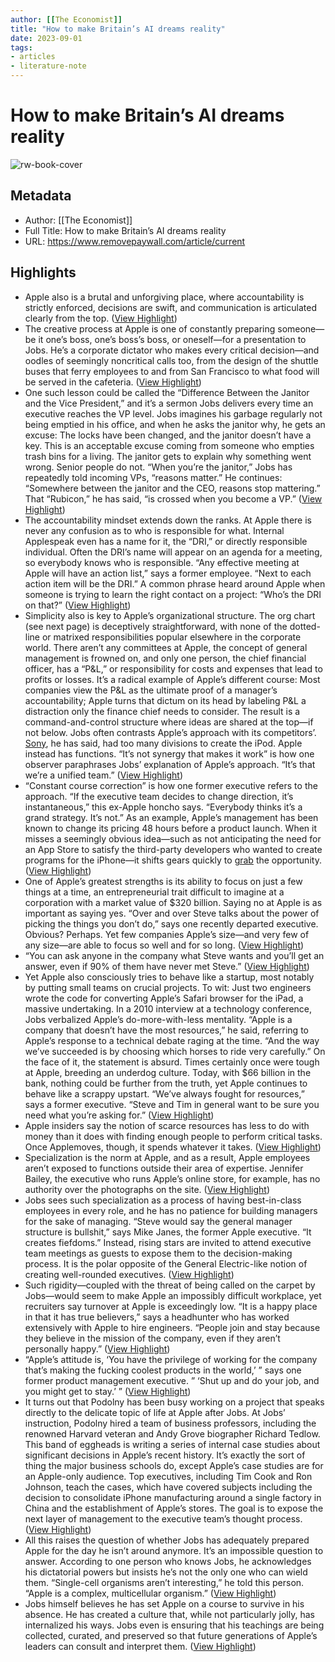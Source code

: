 ```yaml
---
author: [[The Economist]]
title: "How to make Britain’s AI dreams reality"
date: 2023-09-01
tags: 
- articles
- literature-note
---
```

# How to make Britain’s AI dreams reality

![rw-book-cover](https://media.newyorker.com/photos/64026565ba3fe6db4b35cacc/16:9/w_1280,c_limit/230313_r41986_rd.jpg)

## Metadata
- Author: [[The Economist]]
- Full Title: How to make Britain’s AI dreams reality
- URL: https://www.removepaywall.com/article/current

## Highlights
- Apple also is a brutal and unforgiving place, where accountability is strictly enforced, decisions are swift, and communication is articulated clearly from the top. ([View Highlight](https://read.readwise.io/read/01h97x4d0bkbq8wwk5yxymx1t1))
- The creative process at Apple is one of constantly preparing someone—be it one’s boss, one’s boss’s boss, or oneself—for a presentation to Jobs. He’s a corporate dictator who makes every critical decision—and oodles of seemingly noncritical calls too, from the design of the shuttle buses that ferry employees to and from San Francisco to what food will be served in the cafeteria. ([View Highlight](https://read.readwise.io/read/01h97x4y5drkf4qmwwdvjtbnjn))
- One such lesson could be called the “Difference Between the Janitor and the Vice President,” and it’s a sermon Jobs delivers every time an executive reaches the VP level. Jobs imagines his garbage regularly not being emptied in his office, and when he asks the janitor why, he gets an excuse: The locks have been changed, and the janitor doesn’t have a key. This is an acceptable excuse coming from someone who empties trash bins for a living. The janitor gets to explain why something went wrong. Senior people do not. “When you’re the janitor,” Jobs has repeatedly told incoming VPs, “reasons matter.” He continues: “Somewhere between the janitor and the CEO, reasons stop mattering.” That “Rubicon,” he has said, “is crossed when you become a VP.” ([View Highlight](https://read.readwise.io/read/01h97x7h501pv89k9anv2ptrg4))
- The accountability mindset extends down the ranks. At Apple there is never any confusion as to who is responsible for what. Internal Applespeak even has a name for it, the “DRI,” or directly responsible individual. Often the DRI’s name will appear on an agenda for a meeting, so everybody knows who is responsible. “Any effective meeting at Apple will have an action list,” says a former employee. “Next to each action item will be the DRI.” A common phrase heard around Apple when someone is trying to learn the right contact on a project: “Who’s the DRI on that?” ([View Highlight](https://read.readwise.io/read/01h97xa1gtnyqb4ff45szzs3d9))
- Simplicity also is key to Apple’s organizational structure. The org chart (see next page) is deceptively straightforward, with none of the dotted-line or matrixed responsibilities popular elsewhere in the corporate world. There aren’t any committees at Apple, the concept of general management is frowned on, and only one person, the chief financial officer, has a “P&L,” or responsibility for costs and expenses that lead to profits or losses. It’s a radical example of Apple’s different course: Most companies view the P&L as the ultimate proof of a manager’s accountability; Apple turns that dictum on its head by labeling P&L a distraction only the finance chief needs to consider. The result is a command-and-control structure where ideas are shared at the top—if not below. Jobs often contrasts Apple’s approach with its competitors’. [Sony](https://fortune.com/proxy?ref=&q=https://fortune.com/company/sony-2/), he has said, had too many divisions to create the iPod. Apple instead has functions. “It’s not synergy that makes it work” is how one observer paraphrases Jobs’ explanation of Apple’s approach. “It’s that we’re a unified team.” ([View Highlight](https://read.readwise.io/read/01h97y2d8qe4y932ez8xy0trwc))
- “Constant course correction” is how one former executive refers to the approach. “If the executive team decides to change direction, it’s instantaneous,” this ex-Apple honcho says. “Everybody thinks it’s a grand strategy. It’s not.” As an example, Apple’s management has been known to change its pricing 48 hours before a product launch. When it misses a seemingly obvious idea—such as not anticipating the need for an App Store to satisfy the third-party developers who wanted to create programs for the iPhone—it shifts gears quickly to [grab](https://fortune.com/proxy?ref=&q=https://fortune.com/company/grab/) the opportunity. ([View Highlight](https://read.readwise.io/read/01h97xbrfpbvpqzpf1dz6yvaf9))
- One of Apple’s greatest strengths is its ability to focus on just a few things at a time, an entrepreneurial trait difficult to imagine at a corporation with a market value of $320 billion. Saying no at Apple is as important as saying yes. “Over and over Steve talks about the power of picking the things you don’t do,” says one recently departed executive. Obvious? Perhaps. Yet few companies Apple’s size—and very few of any size—are able to focus so well and for so long. ([View Highlight](https://read.readwise.io/read/01h97xc996ycvxmzf17q7bnjxe))
- “You can ask anyone in the company what Steve wants and you’ll get an answer, even if 90% of them have never met Steve.” ([View Highlight](https://read.readwise.io/read/01h97xcprd3sdvs86fn1yq2385))
- Yet Apple also consciously tries to behave like a startup, most notably by putting small teams on crucial projects. To wit: Just two engineers wrote the code for converting Apple’s Safari browser for the iPad, a massive undertaking. In a 2010 interview at a technology conference, Jobs verbalized Apple’s do-more-with-less mentality. “Apple is a company that doesn’t have the most resources,” he said, referring to Apple’s response to a technical debate raging at the time. “And the way we’ve succeeded is by choosing which horses to ride very carefully.” On the face of it, the statement is absurd. Times certainly once were tough at Apple, breeding an underdog culture. Today, with $66 billion in the bank, nothing could be further from the truth, yet Apple continues to behave like a scrappy upstart. “We’ve always fought for resources,” says a former executive. “Steve and Tim in general want to be sure you need what you’re asking for.” ([View Highlight](https://read.readwise.io/read/01h97y5x144exr46kgzjgar9qv))
- Apple insiders say the notion of scarce resources has less to do with money than it does with finding enough people to perform critical tasks. Once Applemoves, though, it spends whatever it takes. ([View Highlight](https://read.readwise.io/read/01h97y6f006z31p11cr4w51r74))
- Specialization is the norm at Apple, and as a result, Apple employees aren’t exposed to functions outside their area of expertise. Jennifer Bailey, the executive who runs Apple’s online store, for example, has no authority over the photographs on the site. ([View Highlight](https://read.readwise.io/read/01h97y774th30m4xh2vdcc8bt8))
- Jobs sees such specialization as a process of having best-in-class employees in every role, and he has no patience for building managers for the sake of managing. “Steve would say the general manager structure is bullshit,” says Mike Janes, the former Apple executive. “It creates fiefdoms.” Instead, rising stars are invited to attend executive team meetings as guests to expose them to the decision-making process. It is the polar opposite of the General Electric-like notion of creating well-rounded executives. ([View Highlight](https://read.readwise.io/read/01h97y7thkhdm3vfcf3fcvvezb))
- Such rigidity—coupled with the threat of being called on the carpet by Jobs—would seem to make Apple an impossibly difficult workplace, yet recruiters say turnover at Apple is exceedingly low. “It is a happy place in that it has true believers,” says a headhunter who has worked extensively with Apple to hire engineers. “People join and stay because they believe in the mission of the company, even if they aren’t personally happy.” ([View Highlight](https://read.readwise.io/read/01h97y8jfzqhn3gy5bywyg3gjw))
- “Apple’s attitude is, ‘You have the privilege of working for the company that’s making the fucking coolest products in the world,’ ” says one former product management executive. ” ‘Shut up and do your job, and you might get to stay.’ ” ([View Highlight](https://read.readwise.io/read/01h97y90mpv0ysyjmqtj75v00r))
- It turns out that Podolny has been busy working on a project that speaks directly to the delicate topic of life at Apple after Jobs. At Jobs’ instruction, Podolny hired a team of business professors, including the renowned Harvard veteran and Andy Grove biographer Richard Tedlow. This band of eggheads is writing a series of internal case studies about significant decisions in Apple’s recent history. It’s exactly the sort of thing the major business schools do, except Apple’s case studies are for an Apple-only audience. Top executives, including Tim Cook and Ron Johnson, teach the cases, which have covered subjects including the decision to consolidate iPhone manufacturing around a single factory in China and the establishment of Apple’s stores. The goal is to expose the next layer of management to the executive team’s thought process. ([View Highlight](https://read.readwise.io/read/01h97yahgzmp0kz8yp07n6djw2))
- All this raises the question of whether Jobs has adequately prepared Apple for the day he isn’t around anymore. It’s an impossible question to answer. According to one person who knows Jobs, he acknowledges his dictatorial powers but insists he’s not the only one who can wield them. “Single-cell organisms aren’t interesting,” he told this person. “Apple is a complex, multicellular organism.” ([View Highlight](https://read.readwise.io/read/01h97yax7xzbp2bgcvktf0vgaq))
- Jobs himself believes he has set Apple on a course to survive in his absence. He has created a culture that, while not particularly jolly, has internalized his ways. Jobs even is ensuring that his teachings are being collected, curated, and preserved so that future generations of Apple’s leaders can consult and interpret them. ([View Highlight](https://read.readwise.io/read/01h97ybspf85h13jepet3b3tmk))
